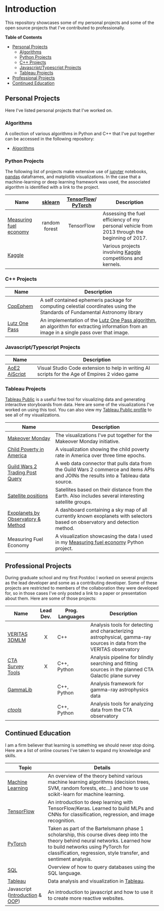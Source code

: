 # Introduction
This repository showcases some of my personal projects and some of the open source projects that I've contributed to professionally.

**Table of Contents**
  - [Personal Projects](#personal-projects)
    - [Algorithms](#algorithms)
    - [Python Projects](#python-projects)
    - [C++ Projects](#c-projects)
    - [Javascript/Typescript Projects](#javascripttypescript-projects)
    - [Tableau Projects](#tableau-projects)
  - [Professional Projects](#professional-projects)
  - [Continued Education](#continued-education)

## Personal Projects
Here I've listed personal projects that I've worked on.

### Algorithms
A collection of various algorithms in Python and C++ that I've put together can be accessed in the following repository: 
* [Algorithms](https://github.com/Jvinniec/algorithms)

### Python Projects
The following list of projects make extensive use of [jupyter](https://jupyter.org/) notebooks, [pandas](https://pandas.pydata.org/) dataframes, and matplotlib visualizations. In the case that a machine-learning or deep learning framework was used, the associated algorithm is identified with a link to the project.

| Name                   | [sklearn](https://scikit-learn.org/stable/index.html) | [TensorFlow](https://www.tensorflow.org/)/ [PyTorch](https://pytorch.org/) | Description |
|---|:--:|:--:|---|
| [Measuring fuel economy](https://github.com/Jvinniec/fuel_economy) | random forest | TensorFlow | Assessing the fuel efficiency of my personal vehicle from 2013 through the beginning of 2017. |
| [Kaggle](kaggle/) | | | Various projects involving [Kaggle](https://www.kaggle.com/) competitions and kernels. |

### C++ Projects

| Name                   | Description
|------------------------|-------------
| [CppEphem](https://github.com/Jvinniec/CppEphem) | A self contained ephemeris package for computing celestial coordinates using the Standards of Fundamental Astronomy library
| [Lutz One Pass](https://github.com/Jvinniec/lutz_one_pass) | An implementation of the [Lutz One Pass algorithm](https://doi.org/10.1093/comjnl/23.3.262), an algorithm for extracting information from an image in a single pass over that image.

### Javascript/Typescript Projects

| Name                   | Description
|------------------------|-------------
| [AoE2 AiScript](https://github.com/Jvinniec/aoe2-aiscript) | Visual Studio Code extension to help in writing AI scripts for the Age of Empires 2 video game

### Tableau Projects

[Tableau Public](https://public.tableau.com/en-us/s/) is a useful free tool for visualizing data and generating interactive storyboards from data. Here are some of the visualizations I've worked on using this tool. You can also view my [Tableau Public profile](https://public.tableau.com/profile/jvcardenzana#!/) to see all of my visualizations.

| Name                   | Description
|------------------------|-------------
| [Makeover Monday](https://github.com/Jvinniec/tableau_projects/tree/master/MakeoverMonday/) | The visualizations I've put together for the Makeover Monday initiative.
| [Child Poverty in America](https://github.com/Jvinniec/tableau_projects/tree/master/child_poverty_rate/) | A visualization showing the child poverty rate in America over three time epochs.
| [Guild Wars 2 Trading Post Query](https://github.com/Jvinniec/tableau_projects/tree/master/guildwars2_buy_sell) | A web data connector that pulls data from the Guild Wars 2 commerce and items APIs and JOINs the results into a Tableau data source.
| [Satellite positions](https://github.com/Jvinniec/tableau_projects/tree/master/active_satellites/) | Satellites based on their distance from the Earth. Also includes several interesting satellite groups.
| [Exoplanets by Observatory & Method](https://github.com/Jvinniec/tableau_projects/tree/master/exoplanets) | A dashboard containing a sky map of all currently known exoplanets with selectors based on observatory and detection method.
| Measuring Fuel Economy | A visualization showcasing the data I used in my [Measuring fuel economy](https://github.com/Jvinniec/fuel_economy) Python project.

## Professional Projects
During graduate school and my first Postdoc I worked on several projects as the lead developer and some as a contributing developer. Some of these projects are restricted to members of the collaboration they were developed for, so in those cases I've only posted a link to a paper or presentation about them. Here are some of those projects:

| Name                   | Lead Dev. | Prog. Languages | Description
|------------------------|:---------:|-----------------|-------------
| [VERITAS 3DMLM](https://pos.sissa.it/236/1031/pdf) | X | C++ | Analysis tools for detecting and characterizing astrophysical, gamma-ray sources in data from the VERITAS observatory
| [CTA Survey Tools](https://catalogue-gems.sciencesconf.org/215179/document) | X | C++, Python | Analysis pipeline for blindly searching and fitting sources in the planned CTA Galactic plane survey
| [GammaLib](https://github.com/gammalib/gammalib) | | C++, Python| Analysis framework for gamma-ray astrophysics data
| [*ctools*](https://github.com/ctools/ctools) | | C++, Python | Analysis tools for analyzing data from the CTA observatory

## Continued Education
I am a firm believer that learning is something we should never stop doing. Here are a list of online courses I've taken to expand my knowledge and skills.

| Topic                  | Details
|------------------------|-----------------
| [Machine Learning](https://www.udacity.com/course/intro-to-machine-learning--ud120) | An overview of the theory behind various machine learning algorithms (decision trees, SVM, random forests, etc...) and how to use scikit-learn for machine learning. 
| [TensorFlow](https://www.udacity.com/course/intro-to-tensorflow-for-deep-learning--ud187) | An introduction to deep learning with TensorFlow/Keras. Learned to build MLPs and CNNs for classification, regression, and image recognition.
| [PyTorch](https://www.udacity.com/course/deep-learning-pytorch--ud188) | Taken as part of the Bartelsmann phase 1 scholarship, this course dives deep into the theory behind neural networks. Learned how to build networks using PyTorch for classification, regression, style transfer, and sentiment analysis.
| [SQL](https://www.udacity.com/course/sql-for-data-analysis--ud198) | Overview of how to query databases using the SQL language.
| [Tableau]() | Data analysis and visualization in [Tableau](https://github.com/Jvinniec/tableau_projects).
| Javascript ([Introduction](https://www.udacity.com/course/intro-to-javascript--ud803) & [OOP](https://www.udacity.com/course/object-oriented-javascript--ud711)) | An introduction to javascript and how to use it to create more reactive websites.